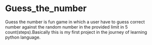 # Guess_the_number
Guess the number is fun game in which a user have to guess correct number against the random number in the provided limit in 5 count(steps).Basically this is my first project in the journey of learning python language.

